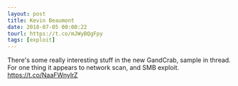 ```yaml
---
layout: post
title: Kevin Beaumont
date: 2018-07-05 00:00:22
tourl: https://t.co/mJWyBQgFpy
tags: [exploit]
---
```

There's some really interesting stuff in the new GandCrab, sample in thread.  For one thing it appears to network scan, and SMB exploit. https://t.co/NaaFWnylrZ